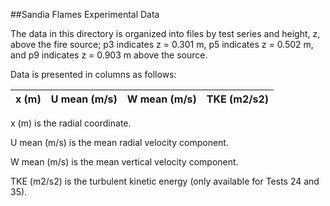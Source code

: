 ##Sandia Flames Experimental Data

The data in this directory is organized into files by test series and height, z, above the fire source; p3 indicates z = 0.301 m, p5 indicates z = 0.502 m, and p9 indicates z = 0.903 m above the source.

Data is presented in columns as follows:

| x (m) | U mean (m/s) | W mean (m/s) | TKE (m2/s2) |
| ----- | ------------ | ------------ | ----------- |

x (m) is the radial coordinate.

U mean (m/s) is the mean radial velocity component.

W mean (m/s) is the mean vertical velocity component.

TKE (m2/s2) is the turbulent kinetic energy (only available for Tests 24 and 35).
